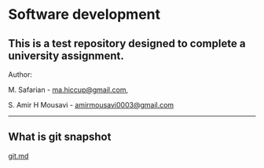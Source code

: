 # Software development
This is a test repository designed to complete a university assignment.
---
Author:

M. Safarian - ma.hiccup@gmail.com,

S. Amir H Mousavi - amirmousavi0003@gmail.com

---
## What is git snapshot
[git.md](git.md)
